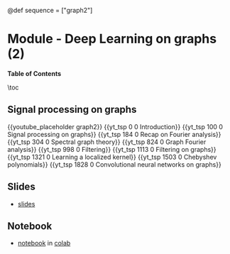 @def sequence = ["graph2"]

# Module - Deep Learning on graphs (2)


**Table of Contents**

\toc


## Signal processing on graphs

{{youtube_placeholder graph2}}
{{yt_tsp 0 0 Introduction}}
{{yt_tsp 100 0 Signal processing on graphs}}
{{yt_tsp 184 0 Recap on Fourier analysis}}
{{yt_tsp 304 0 Spectral graph theory}}
{{yt_tsp 824 0 Graph Fourier analysis}}
{{yt_tsp 998 0 Filtering}}
{{yt_tsp 1113 0 Filtering on graphs}}
{{yt_tsp 1321 0 Learning a localized kernel}}
{{yt_tsp 1503 0 Chebyshev polynomials}}
{{yt_tsp 1828 0 Convolutional neural networks on graphs}}


## Slides

- [slides](https://dataflowr.github.io/slides/deep_graph_2.html)

## Notebook

- [notebook](https://github.com/dataflowr/notebooks/blob/master/graphs/spectral_gnn.ipynb) in [colab](https://colab.research.google.com/github/dataflowr/notebooks/blob/master/graphs/spectral_gnn.ipynb)